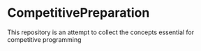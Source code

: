 # CompetitivePreparation
This repository is an attempt to collect the concepts essential for competitive programming
